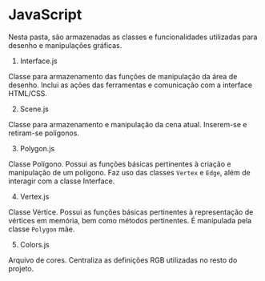 # JavaScript #

Nesta pasta, são armazenadas as classes e funcionalidades utilizadas para desenho e manipulações gráficas.

1. Interface.js

Classe para armazenamento das funções de manipulação da área de desenho. Inclui as ações das ferramentas e comunicação com a interface HTML/CSS.

2. Scene.js

Classe para armazenamento e manipulação da cena atual. Inserem-se e retiram-se polígonos.

3. Polygon.js

Classe Polígono. Possui as funções básicas pertinentes à criação e manipulação de um polígono. Faz uso das classes `Vertex` e `Edge`, além de interagir com a classe Interface.

4. Vertex.js

Classe Vértice. Possui as funções básicas pertinentes à representação de vértices em memória, bem como métodos pertinentes. É manipulada pela classe `Polygon` mãe.

5. Colors.js

Arquivo de cores. Centraliza as definições RGB utilizadas no resto do projeto.